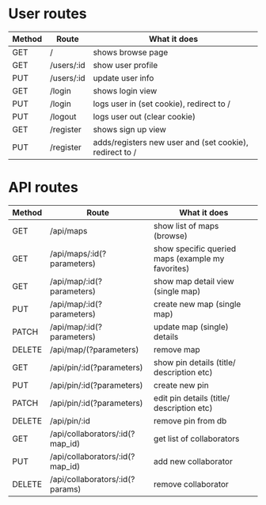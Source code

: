 # User routes

|Method | Route | What it does|
|--- | --- | ---|
|GET | / | shows browse page|
|GET | /users/:id | show user profile |
|PUT |/users/:id	|	update user info|
|GET  | /login    |  shows login view|
|PUT |/login	 |logs user in (set cookie), redirect to /|
|PUT |/logout	|logs user out	(clear cookie)|
|GET   |/register     | shows sign up  view|
|PUT |/register	 |adds/registers new user and  (set cookie), redirect to /|



# API routes

|Method | Route | What it does|
|--- | --- | ---|
|GET |/api/maps  |     show list of maps (browse)|
|GET| /api/maps/:id(?parameters)   |show specific queried maps (example my favorites)|
|GET |/api/map/:id(?parameters) |  show map detail view (single map)|
|PUT |/api/map/:id(?parameters)	|	create new map (single map)|
|PATCH |/api/map/:id(?parameters)	|	update map (single) details|
|DELETE |/api/map/(?parameters) 	|	remove map|
|GET |/api/pin/:id(?parameters)  |  show pin details (title/ description etc)|
|PUT |/api/pin/:id(?parameters)    |create new pin |
|PATCH |/api/pin/:id(?parameters)    |edit pin details (title/ description etc)|
|DELETE |/api/pin/:id        |         remove pin from db|
|GET   |   /api/collaborators/:id(?map_id)   | get list of collaborators|
|PUT   |   /api/collaborators/:id(?map_id)   | add new collaborator|
|DELETE   | /api/collaborators/:id(?params)    |remove collaborator |
